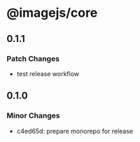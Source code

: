 # @imagejs/core

## 0.1.1

### Patch Changes

- test release workflow

## 0.1.0

### Minor Changes

- c4ed65d: prepare monorepo for release
